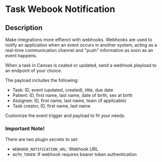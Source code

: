 # Task Webook Notification

## Description

Make integrations more effienct with webhooks. Webhooks are used to notify an application when an event occurs in another system, acting as a real-time communication channel and "push" information as soon as an event happens.

When a task in Canvas is ceated or updated, send a webhook playload to an endpoint of your choice.

The payload includes the following:
- Task: ID, event (updated, created), title, due date
- Patient: ID, first name, last name, date of birth, sex at birth
- Assignee: ID, first name, last name, team (if applicable)
- Task creator, ID, first name, last name

Customize the event trigger and payload to fit your needs.

### Important Note!

There are two plugin secrets to set:
- `WEBHOOD_NOTIFICATION_URL`: Webhook URL
- `AUTH_TOKEN`: If webhook requires bearer token authentication
